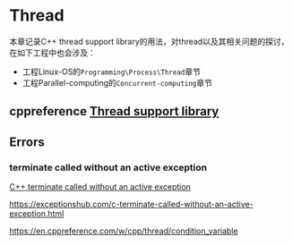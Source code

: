# Thread

本章记录C++ thread support library的用法，对thread以及其相关问题的探讨，在如下工程中也会涉及：

- 工程Linux-OS的`Programming\Process\Thread`章节
- 工程Parallel-computing的`Concurrent-computing`章节

## cppreference [Thread support library](https://en.cppreference.com/w/cpp/thread)

## Errors

### terminate called without an active exception

[C++ terminate called without an active exception](https://stackoverflow.com/questions/7381757/c-terminate-called-without-an-active-exception)

https://exceptionshub.com/c-terminate-called-without-an-active-exception.html

https://en.cppreference.com/w/cpp/thread/condition_variable